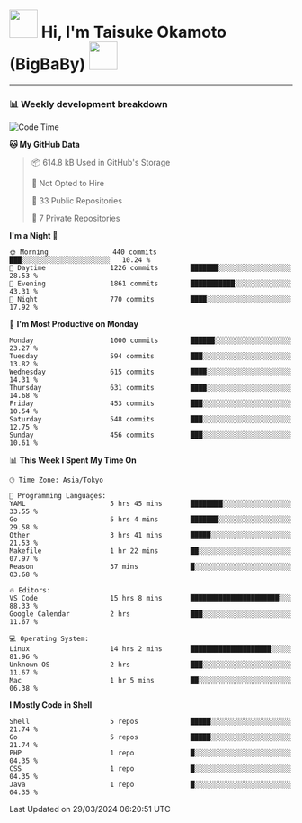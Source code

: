 <!-- Title -->
<h1>
    <img src="https://media.tenor.com/TlyRveJkgo4AAAAi/cloud-cloud-strife.gif" width="50"/> 
    Hi, I'm Taisuke Okamoto (BigBaBy) 
    <img src="https://media.tenor.com/TlyRveJkgo4AAAAi/cloud-cloud-strife.gif" width="50"/>
</h1>

---

<h3> 📊 Weekly development breakdown </h3>
<!-- waka-readme-stats -->

<!--START_SECTION:waka-->
![Code Time](http://img.shields.io/badge/Code%20Time-1%2C721%20hrs%2014%20mins-blue)

**🐱 My GitHub Data** 

> 📦 614.8 kB Used in GitHub's Storage 
 > 
> 🚫 Not Opted to Hire
 > 
> 📜 33 Public Repositories 
 > 
> 🔑 7 Private Repositories 
 > 
**I'm a Night 🦉** 

```text
🌞 Morning                440 commits         ███░░░░░░░░░░░░░░░░░░░░░░   10.24 % 
🌆 Daytime                1226 commits        ███████░░░░░░░░░░░░░░░░░░   28.53 % 
🌃 Evening                1861 commits        ███████████░░░░░░░░░░░░░░   43.31 % 
🌙 Night                  770 commits         ████░░░░░░░░░░░░░░░░░░░░░   17.92 % 
```
📅 **I'm Most Productive on Monday** 

```text
Monday                   1000 commits        ██████░░░░░░░░░░░░░░░░░░░   23.27 % 
Tuesday                  594 commits         ███░░░░░░░░░░░░░░░░░░░░░░   13.82 % 
Wednesday                615 commits         ████░░░░░░░░░░░░░░░░░░░░░   14.31 % 
Thursday                 631 commits         ████░░░░░░░░░░░░░░░░░░░░░   14.68 % 
Friday                   453 commits         ███░░░░░░░░░░░░░░░░░░░░░░   10.54 % 
Saturday                 548 commits         ███░░░░░░░░░░░░░░░░░░░░░░   12.75 % 
Sunday                   456 commits         ███░░░░░░░░░░░░░░░░░░░░░░   10.61 % 
```


📊 **This Week I Spent My Time On** 

```text
🕑︎ Time Zone: Asia/Tokyo

💬 Programming Languages: 
YAML                     5 hrs 45 mins       ████████░░░░░░░░░░░░░░░░░   33.55 % 
Go                       5 hrs 4 mins        ███████░░░░░░░░░░░░░░░░░░   29.58 % 
Other                    3 hrs 41 mins       █████░░░░░░░░░░░░░░░░░░░░   21.53 % 
Makefile                 1 hr 22 mins        ██░░░░░░░░░░░░░░░░░░░░░░░   07.97 % 
Reason                   37 mins             █░░░░░░░░░░░░░░░░░░░░░░░░   03.68 % 

🔥 Editors: 
VS Code                  15 hrs 8 mins       ██████████████████████░░░   88.33 % 
Google Calendar          2 hrs               ███░░░░░░░░░░░░░░░░░░░░░░   11.67 % 

💻 Operating System: 
Linux                    14 hrs 2 mins       ████████████████████░░░░░   81.96 % 
Unknown OS               2 hrs               ███░░░░░░░░░░░░░░░░░░░░░░   11.67 % 
Mac                      1 hr 5 mins         ██░░░░░░░░░░░░░░░░░░░░░░░   06.38 % 
```

**I Mostly Code in Shell** 

```text
Shell                    5 repos             █████░░░░░░░░░░░░░░░░░░░░   21.74 % 
Go                       5 repos             █████░░░░░░░░░░░░░░░░░░░░   21.74 % 
PHP                      1 repo              █░░░░░░░░░░░░░░░░░░░░░░░░   04.35 % 
CSS                      1 repo              █░░░░░░░░░░░░░░░░░░░░░░░░   04.35 % 
Java                     1 repo              █░░░░░░░░░░░░░░░░░░░░░░░░   04.35 % 
```




 Last Updated on 29/03/2024 06:20:51 UTC
<!--END_SECTION:waka-->
